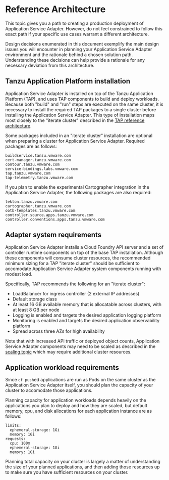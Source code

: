 # Reference Architecture

This topic gives you a path to creating a production deployment of
Application Service Adapter. However, do not feel constrained to follow this exact
path if your specific use cases warrant a different architecture.

Design decisions enumerated in this document exemplify the main design issues
you will encounter in planning your Application Service Adapter environment and
the rationale behind a chosen solution path. Understanding these decisions can
help provide a rationale for any necessary deviation from this architecture.

## <a id="tap-install"></a>Tanzu Application Platform installation

Application Service Adapter is installed on top of the Tanzu Application
Platform (TAP), and uses TAP components to build and deploy workloads. Because
both "build" and "run" steps are executed on the same cluster, it is necessary to
install the required TAP packages to a single cluster before installing the
Application Service Adapter. This type of installation maps most closely to the
"iterate cluster" described in the [TAP reference architecture](https://docs.vmware.com/en/VMware-Tanzu-Application-Platform/1.2/tap-reference-architecture/GUID-reference-designs-tap-architecture-planning.html#iterate-cluster-requirements-10).

Some packages included in an "iterate cluster" installation are optional when
preparing a cluster for Application Service Adapter. Required packages are as
follows:

```
buildservice.tanzu.vmware.com
cert-manager.tanzu.vmware.com
contour.tanzu.vmware.com
service-bindings.labs.vmware.com
tap.tanzu.vmware.com
tap-telemetry.tanzu.vmware.com
```

If you plan to enable the experimental Cartographer integration in the
Application Service Adapter, the following packages are also required:

```
tekton.tanzu.vmware.com
cartographer.tanzu.vmware.com
ootb-templates.tanzu.vmware.com
controller.source.apps.tanzu.vmware.com
controller.conventions.apps.tanzu.vmware.com
```

## <a id="adapter-reqs"></a>Adapter system requirements

Application Service Adapter installs a Cloud Foundry API server and a set of
controller runtime components on top of the base TAP installation. Although
these components will consume cluster resources, the recommended minimum sizing
for a TAP "iterate cluster" should be sufficient to accomodate Application
Service Adapter system components running with modest load.

Specifically, TAP recommends the following for an "iterate cluster":

- LoadBalancer for ingress controller (2 external IP addresses)
- Default storage class
- At least 16 GB available memory that is allocatable across clusters, with at least 8 GB per node
- Logging is enabled and targets the desired application logging platform
- Monitoring is enabled and targets the desired application observability platform
- Spread across three AZs for high availability

Note that with increased API traffic or deployed object counts, Application
Service Adapter components may need to be scaled as described in the [scaling
topic](scaling.md) which may require additional cluster resources.

## <a id="app-reqs"></a>Application workload requirements

Since `cf push`ed applications are run as Pods on the same cluster as the
Application Service Adapter itself, you should plan the capacity of your cluster
to accomodate those applications.

Planning capacity for application workloads depends heavily on the applications
you plan to deploy and how they are scaled, but default memory, cpu, and disk
allocations for each application instance are as follows:

```
limits:
  ephemeral-storage: 1Gi
  memory: 1Gi
requests:
  cpu: 100m
  ephemeral-storage: 1Gi
  memory: 1Gi
```

Planning total capacity on your cluster is largely a matter of understanding the
size of your planned applications, and then adding those resources up to make
sure you have sufficient resources on your cluster.
